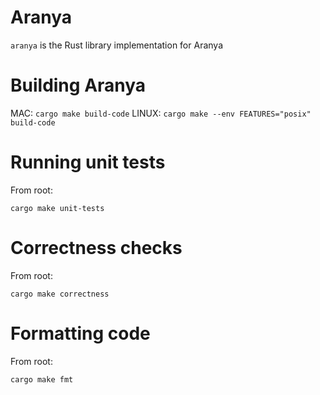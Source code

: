 # Aranya

`aranya` is the Rust library implementation for Aranya

# Building Aranya

MAC:
`cargo make build-code`
LINUX:
`cargo make --env FEATURES="posix" build-code`

# Running unit tests

From root:

`cargo make unit-tests`

# Correctness checks

From root:

`cargo make correctness`

# Formatting code

From root:

`cargo make fmt`
